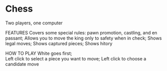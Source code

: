 # Chess
Two players, one computer 

FEATURES
Covers some special rules: pawn promotion, castling, and en passant;
Allows you to move the king only to safety when in check;
Shows legal moves; 
Shows captured pieces; 
Shows hitory

HOW TO PLAY
White goes first;  
Left click to select a piece you want to move;
Left click to choose a candidate move
